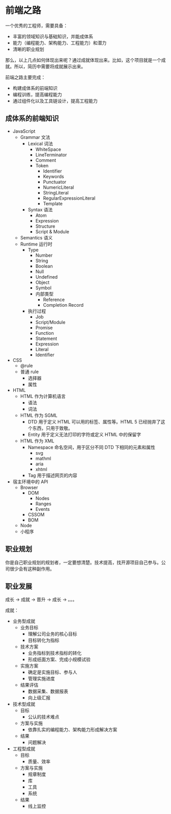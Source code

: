 # 前端之路

一个优秀的工程师，需要具备：

- 丰富的领域知识与基础知识，并能成体系
- 能力（编程能力、架构能力、工程能力）和潜力
- 清晰的职业规划

那么，以上几点如何体现出来呢？通过成就体现出来。比如，这个项目就是一个成就。所以，简历中需要将成就展示出来。

前端之路主要完成：

- 构建成体系的前端知识
- 编程训练，提高编程能力
- 通过组件化以及工具链设计，提高工程能力

## 成体系的前端知识

- JavaScript
  - Grammar 文法
    - Lexical 词法
      - WhiteSpace
      - LineTerminator
      - Comment
      - Token
        - Identifier
        - Keywords
        - Punctuator
        - NumericLiteral
        - StringLiteral
        - RegularExpressionLiteral
        - Template
    - Syntax 语法
      - Atom
      - Expression
      - Structure
      - Script & Module
  - Semantics 语义
  - Runtime 运行时
    - Type
      - Number
      - String
      - Boolean
      - Null
      - Undefined
      - Object
      - Symbol
      - 内部类型
        - Reference
        - Completion Record
    - 执行过程
      - Job
      - Script/Module
      - Promise
      - Function
      - Statement
      - Expression
      - Literal
      - Identifier
- CSS
  - @rule
  - 普通 rule
    - 选择器
    - 属性
- HTML
  - HTML 作为计算机语言
    - 语法
    - 词法
  - HTML 作为 SGML
    - DTD 用于定义 HTML 可以用的标签、属性等。HTML 5 已经抛弃了这个东西，只用于致敬。
    - Entity 用于定义无法打印的字符或定义 HTML 中的保留字
  - HTML 作为 XML
    - Namespace 命名空间，用于区分不同 DTD 下相同的元素和属性
      - svg
      - mathml
      - aria
      - xhtml
    - Tag 用于描述网页的内容
- 宿主环境中的 API
  - Browser
    - DOM
      - Nodes
      - Ranges
      - Events
    - CSSOM
    - BOM
  - Node
  - 小程序

## 职业规划

你是自己职业规划的规划者，一定要想清楚。技术提高，找开源项目自己参与。公司很少会有这种副作用。

## 职业发展

成长 -> 成就 -> 晋升 -> 成长 -> 。。。

成就：

- 业务型成就
  - 业务目标
    - 理解公司业务的核心目标
    - 目标转化为指标
  - 技术方案
    - 业务指标到技术指标的转化
    - 形成纸面方案、完成小规模试验
  - 实施方案
    - 确定是实施目标、参与人
    - 管理实施进度
  - 结果评估
    - 数据采集、数据报表
    - 向上级汇报
- 技术型成就
  - 目标
    - 公认的技术难点
  - 方案与实施
    - 依靠扎实的编程能力、架构能力形成解决方案
  - 结果
    - 问题解决
- 工程型成就
  - 目标
    - 质量、效率
  - 方案与实施
    - 规章制度
    - 库
    - 工具
    - 系统
  - 结果
    - 线上监控
